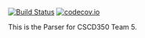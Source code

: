 [![Build Status](https://travis-ci.org/robbert229/verbose-robot.svg?branch=master)](https://travis-ci.org/robbert229/verbose-robot)
[![codecov.io](https://codecov.io/github/robbert229/verbose-robot/coverage.svg?branch=master)](https://codecov.io/github/robbert229/verbose-robot?branch=master)

This is the Parser for CSCD350 Team 5.
